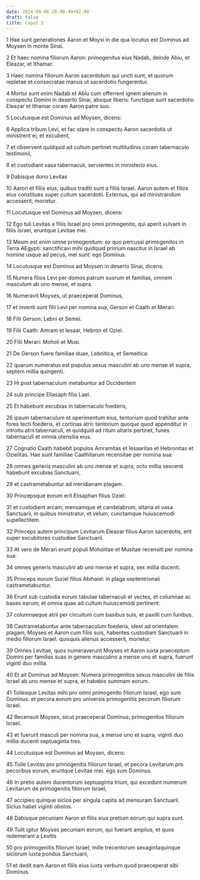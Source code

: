 ```yaml
---
date: 2024-09-06 20:00:49+02:00
draft: false
title: Caput 3
---
```





1 Hae sunt generationes Aaron et Moysi in die qua locutus est Dominus ad Moysen in monte Sinai.

2 Et haec nomina filiorum Aaron: primogenitus eius Nadab, deinde Abiu, et Eleazar, et Ithamar.

3 Haec nomina filiorum Aaron sacerdotum qui uncti sunt, et quorum repletae et consecratae manus ut sacerdotio fungerentur.

4 Mortui sunt enim Nadab et Abiu cum offerrent ignem alienum in conspectu Domini in deserto Sinai, absque liberis: functique sunt sacerdotio Eleazar et Ithamar coram Aaron patre suo.

5 Locutusque est Dominus ad Moysen, dicens:

6 Applica tribum Levi, et fac stare in conspectu Aaron sacerdotis ut ministrent ei, et excubent,

7 et observent quidquid ad cultum pertinet multitudinis coram tabernaculo testimonii,

8 et custodiant vasa tabernaculi, servientes in ministerio eius.

9 Dabisque dono Levitas

10 Aaron et filiis eius, quibus traditi sunt a filiis Israel. Aaron autem et filios eius constitues super cultum sacerdotii. Externus, qui ad ministrandum accesserit, morietur.

11 Locutusque est Dominus ad Moysen, dicens:

12 Ego tuli Levitas a filiis Israel pro omni primogenito, qui aperit vulvam in filiis Israel, eruntque Levitae mei.

13 Meum est enim omne primogenitum: ex quo percussi primogenitos in Terra AEgypti: sanctificavi mihi quidquid primum nascitur in Israel ab homine usque ad pecus, mei sunt: ego Dominus.

14 Locutusque est Dominus ad Moysen in deserto Sinai, dicens:

15 Numera filios Levi per domos patrum suorum et familias, omnem masculum ab uno mense, et supra.

16 Numeravit Moyses, ut praeceperat Dominus,

17 et inventi sunt filii Levi per nomina sua, Gerson et Caath et Merari.

18 Filii Gerson: Lebni et Semei.

19 Filii Caath: Amram et Iesaar, Hebron et Oziel.

20 Filii Merari: Moholi et Musi.

21 De Gerson fuere familiae duae, Lebnitica, et Semeitica:

22 quarum numeratus est populus sexus masculini ab uno mense et supra, septem millia quingenti.

23 Hi post tabernaculum metabuntur ad Occidentem

24 sub principe Eliasaph filio Lael.

25 Et habebunt excubias in tabernaculo foederis,

26 ipsum tabernaculum et operimentum eius, tentorium quod trahitur ante fores tecti foederis, et cortinas atrii: tentorium quoque quod appenditur in introitu atrii tabernaculi, et quidquid ad ritum altaris pertinet, funes tabernaculi et omnia utensilia eius.

27 Cognatio Caath habebit populos Amramitas et Iesaaritas et Hebronitas et Ozielitas. Hae sunt familiae Caathitarum recensitae per nomina sua:

28 omnes generis masculini ab uno mense et supra, octo millia sexcenti habebunt excubias Sanctuarii,

29 et castrametabuntur ad meridianam plagam.

30 Princepsque eorum erit Elisaphan filius Oziel:

31 et custodient arcam, mensamque et candelabrum, altaria et vasa Sanctuarii, in quibus ministratur, et velum, cunctamque huiuscemodi supellectilem.

32 Princeps autem principum Levitarum Eleazar filius Aaron sacerdotis, erit super excubitores custodiae Sanctuarii.

33 At vero de Merari erunt populi Moholitae et Musitae recensiti per nomina sua:

34 omnes generis masculini ab uno mense et supra, sex millia ducenti.

35 Princeps eorum Suriel filius Abihaiel: in plaga septentrionali castrametabuntur.

36 Erunt sub custodia eorum tabulae tabernaculi et vectes, et columnae ac bases earum, et omnia quae ad cultum huiuscemodi pertinent:

37 columnaeque atrii per circuitum cum basibus suis, et paxilli cum funibus.

38 Castrametabuntur ante tabernaculum foederis, idest ad orientalem plagam, Moyses et Aaron cum filiis suis, habentes custodiam Sanctuarii in medio filiorum Israel. quisquis alienus accesserit, morietur.

39 Omnes Levitae, quos numeraverunt Moyses et Aaron iuxta praeceptum Domini per familias suas in genere masculino a mense uno et supra, fuerunt viginti duo millia.

40 Et ait Dominus ad Moysen: Numera primogenitos sexus masculini de filiis Israel ab uno mense et supra, et habebis summam eorum.

41 Tollesque Levitas mihi pro omni primogenito filiorum Israel, ego sum Dominus: et pecora eorum pro universis primogenitis pecorum filiorum Israel.

42 Recensuit Moyses, sicut praeceperat Dominus, primogenitos filiorum Israel.

43 et fuerunt masculi per nomina sua, a mense uno et supra, viginti duo millia ducenti septuaginta tres.

44 Locutusque est Dominus ad Moysen, dicens:

45 Tolle Levitas pro primogenitis filiorum Israel, et pecora Levitarum pro pecoribus eorum, eruntque Levitae mei. ego sum Dominus.

46 In pretio autem ducentorum septuaginta trium, qui excedunt numerum Levitarum de primogenitis filiorum Israel,

47 accipies quinque siclos per singula capita ad mensuram Sanctuarii. Siclus habet viginti obolos.

48 Dabisque pecuniam Aaron et filiis eius pretium eorum qui supra sunt.

49 Tulit igitur Moyses pecuniam eorum, qui fuerant amplius, et quos redemerant a Levitis

50 pro primogenitis filiorum Israel, mille trecentorum sexagintaquinque siclorum iuxta pondus Sanctuarii,

51 et dedit eam Aaron et filiis eius iuxta verbum quod praeceperat sibi Dominus.

